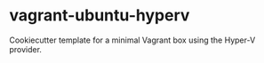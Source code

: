 # vagrant-ubuntu-hyperv

Cookiecutter template for a minimal Vagrant box using the Hyper-V provider.
